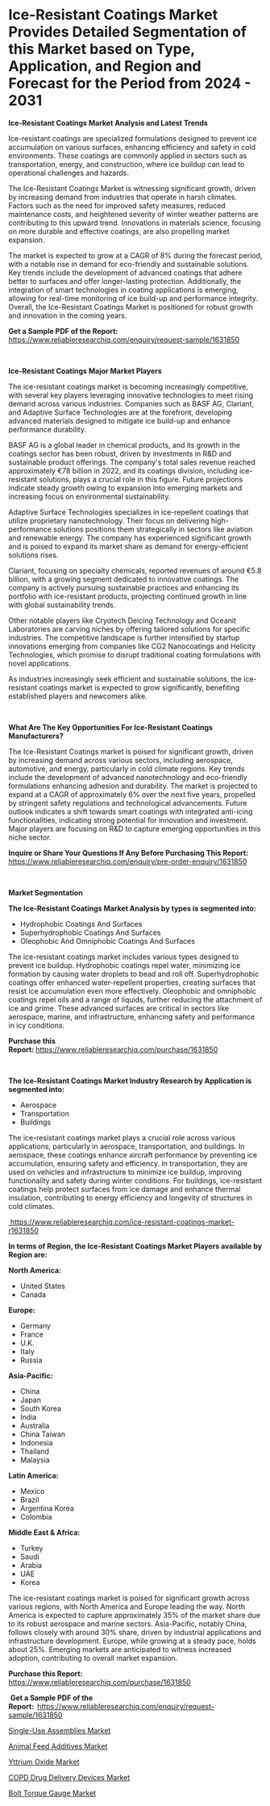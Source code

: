 <p><h1>Ice-Resistant Coatings Market Provides Detailed Segmentation of this Market based on Type, Application, and Region and Forecast for the Period from 2024 - 2031</h1></p><p><strong>Ice-Resistant Coatings Market Analysis and Latest Trends</strong></p>
<p><p>Ice-resistant coatings are specialized formulations designed to prevent ice accumulation on various surfaces, enhancing efficiency and safety in cold environments. These coatings are commonly applied in sectors such as transportation, energy, and construction, where ice buildup can lead to operational challenges and hazards.</p><p>The Ice-Resistant Coatings Market is witnessing significant growth, driven by increasing demand from industries that operate in harsh climates. Factors such as the need for improved safety measures, reduced maintenance costs, and heightened severity of winter weather patterns are contributing to this upward trend. Innovations in materials science, focusing on more durable and effective coatings, are also propelling market expansion.</p><p>The market is expected to grow at a CAGR of 8% during the forecast period, with a notable rise in demand for eco-friendly and sustainable solutions. Key trends include the development of advanced coatings that adhere better to surfaces and offer longer-lasting protection. Additionally, the integration of smart technologies in coating applications is emerging, allowing for real-time monitoring of ice build-up and performance integrity. Overall, the Ice-Resistant Coatings Market is positioned for robust growth and innovation in the coming years.</p></p>
<p><strong>Get a Sample PDF of the Report:&nbsp;</strong> <a href="https://www.reliableresearchiq.com/enquiry/request-sample/1631850?utm_campaign=1119&utm_medium=2&utm_source=Github&utm_content=ia&utm_term=27102024&utm_id=ice-resistant-coatings">https://www.reliableresearchiq.com/enquiry/request-sample/1631850</a></p>
<p>&nbsp;</p>
<p><strong>Ice-Resistant Coatings Major Market Players</strong></p>
<p><p>The ice-resistant coatings market is becoming increasingly competitive, with several key players leveraging innovative technologies to meet rising demand across various industries. Companies such as BASF AG, Clariant, and Adaptive Surface Technologies are at the forefront, developing advanced materials designed to mitigate ice build-up and enhance performance durability.</p><p>BASF AG is a global leader in chemical products, and its growth in the coatings sector has been robust, driven by investments in R&D and sustainable product offerings. The company's total sales revenue reached approximately €78 billion in 2022, and its coatings division, including ice-resistant solutions, plays a crucial role in this figure. Future projections indicate steady growth owing to expansion into emerging markets and increasing focus on environmental sustainability.</p><p>Adaptive Surface Technologies specializes in ice-repellent coatings that utilize proprietary nanotechnology. Their focus on delivering high-performance solutions positions them strategically in sectors like aviation and renewable energy. The company has experienced significant growth and is poised to expand its market share as demand for energy-efficient solutions rises.</p><p>Clariant, focusing on specialty chemicals, reported revenues of around €5.8 billion, with a growing segment dedicated to innovative coatings. The company is actively pursuing sustainable practices and enhancing its portfolio with ice-resistant products, projecting continued growth in line with global sustainability trends.</p><p>Other notable players like Cryotech Deicing Technology and Oceanit Laboratories are carving niches by offering tailored solutions for specific industries. The competitive landscape is further intensified by startup innovations emerging from companies like CG2 Nanocoatings and Helicity Technologies, which promise to disrupt traditional coating formulations with novel applications.</p><p>As industries increasingly seek efficient and sustainable solutions, the ice-resistant coatings market is expected to grow significantly, benefiting established players and newcomers alike.</p></p>
<p>&nbsp;</p>
<p><strong>What Are The Key Opportunities For Ice-Resistant Coatings Manufacturers?</strong></p>
<p><p>The Ice-Resistant Coatings market is poised for significant growth, driven by increasing demand across various sectors, including aerospace, automotive, and energy, particularly in cold climate regions. Key trends include the development of advanced nanotechnology and eco-friendly formulations enhancing adhesion and durability. The market is projected to expand at a CAGR of approximately 6% over the next five years, propelled by stringent safety regulations and technological advancements. Future outlook indicates a shift towards smart coatings with integrated anti-icing functionalities, indicating strong potential for innovation and investment. Major players are focusing on R&D to capture emerging opportunities in this niche sector.</p></p>
<p><strong>Inquire or Share Your Questions If Any Before Purchasing This Report:</strong> <a href="https://www.reliableresearchiq.com/enquiry/pre-order-enquiry/1631850?utm_campaign=1119&utm_medium=2&utm_source=Github&utm_content=ia&utm_term=27102024&utm_id=ice-resistant-coatings">https://www.reliableresearchiq.com/enquiry/pre-order-enquiry/1631850</a></p>
<p>&nbsp;</p>
<p><strong>Market Segmentation</strong></p>
<p><strong>The Ice-Resistant Coatings Market Analysis by types is segmented into:</strong></p>
<p><ul><li>Hydrophobic Coatings And Surfaces</li><li>Superhydrophobic Coatings And Surfaces</li><li>Oleophobic And Omniphobic Coatings And Surfaces</li></ul></p>
<p><p>The ice-resistant coatings market includes various types designed to prevent ice buildup. Hydrophobic coatings repel water, minimizing ice formation by causing water droplets to bead and roll off. Superhydrophobic coatings offer enhanced water-repellent properties, creating surfaces that resist ice accumulation even more effectively. Oleophobic and omniphobic coatings repel oils and a range of liquids, further reducing the attachment of ice and grime. These advanced surfaces are critical in sectors like aerospace, marine, and infrastructure, enhancing safety and performance in icy conditions.</p></p>
<p><strong>Purchase this Report:&nbsp;</strong><a href="https://www.reliableresearchiq.com/purchase/1631850?utm_campaign=1119&utm_medium=2&utm_source=Github&utm_content=ia&utm_term=27102024&utm_id=ice-resistant-coatings">https://www.reliableresearchiq.com/purchase/1631850</a></p>
<p>&nbsp;</p>
<p><strong>The Ice-Resistant Coatings Market Industry Research by Application is segmented into:</strong></p>
<p><ul><li>Aerospace</li><li>Transportation</li><li>Buildings</li></ul></p>
<p><p>The ice-resistant coatings market plays a crucial role across various applications, particularly in aerospace, transportation, and buildings. In aerospace, these coatings enhance aircraft performance by preventing ice accumulation, ensuring safety and efficiency. In transportation, they are used on vehicles and infrastructure to minimize ice buildup, improving functionality and safety during winter conditions. For buildings, ice-resistant coatings help protect surfaces from ice damage and enhance thermal insulation, contributing to energy efficiency and longevity of structures in cold climates.</p></p>
<p><a href="https://www.reliableresearchiq.com/ice-resistant-coatings-market-r1631850?utm_campaign=1119&utm_medium=2&utm_source=Github&utm_content=ia&utm_term=27102024&utm_id=ice-resistant-coatings">&nbsp;https://www.reliableresearchiq.com/ice-resistant-coatings-market-r1631850</a></p>
<p><strong>In terms of Region, the Ice-Resistant Coatings Market Players available by Region are:</strong></p>
<p>
    <p> <strong> North America: </strong>
        <ul>
            <li>United States</li>
            <li>Canada</li>
        </ul>
        </p> 
    <p> <strong> Europe: </strong>
        <ul>
            <li>Germany</li>
            <li>France</li>
            <li>U.K.</li>
            <li>Italy</li>
            <li>Russia</li>
        </ul>
        </p> 
    <p> <strong> Asia-Pacific: </strong>
        <ul>
            <li>China</li>
            <li>Japan</li>
            <li>South Korea</li>
            <li>India</li>
            <li>Australia</li>
            <li>China Taiwan</li>
            <li>Indonesia</li>
            <li>Thailand</li>
            <li>Malaysia</li>
        </ul>
        </p> 
    <p> <strong> Latin America: </strong>
        <ul>
            <li>Mexico</li>
            <li>Brazil</li>
            <li>Argentina Korea</li>
            <li>Colombia</li>
        </ul>
        </p> 
    <p> <strong> Middle East & Africa: </strong>
        <ul>
            <li>Turkey</li>
            <li>Saudi</li>
            <li>Arabia</li>
            <li>UAE</li>
            <li>Korea</li>
        </ul>
    </p>
    </p>
<p><p>The ice-resistant coatings market is poised for significant growth across various regions, with North America and Europe leading the way. North America is expected to capture approximately 35% of the market share due to its robust aerospace and marine sectors. Asia-Pacific, notably China, follows closely with around 30% share, driven by industrial applications and infrastructure development. Europe, while growing at a steady pace, holds about 25%. Emerging markets are anticipated to witness increased adoption, contributing to overall market expansion.</p></p>
<p><strong>Purchase this Report: </strong><a href="https://www.reliableresearchiq.com/purchase/1631850?utm_campaign=1119&utm_medium=2&utm_source=Github&utm_content=ia&utm_term=27102024&utm_id=ice-resistant-coatings">https://www.reliableresearchiq.com/purchase/1631850</a></p>
<p>&nbsp;<strong>Get a Sample PDF of the Report:&nbsp;&nbsp;</strong><a href="https://www.reliableresearchiq.com/enquiry/request-sample/1631850?utm_campaign=1119&utm_medium=2&utm_source=Github&utm_content=ia&utm_term=27102024&utm_id=ice-resistant-coatings">https://www.reliableresearchiq.com/enquiry/request-sample/1631850</a></p>
<p><strong></strong></p>
<p><p><a href="https://github.com/pespeyervi/Market-Research-Report-List-1/blob/main/single-use-assemblies-market.md?utm_campaign=1119&utm_medium=2&utm_source=Github&utm_content=ia&utm_term=27102024&utm_id=ice-resistant-coatings">Single-Use Assemblies Market</a></p><p><a href="https://www.linkedin.com/pulse/animal-feed-additives-market-indicators-size-regional-breakdown-gxvie?utm_campaign=1119&utm_medium=2&utm_source=Github&utm_content=ia&utm_term=27102024&utm_id=ice-resistant-coatings">Animal Feed Additives Market</a></p><p><a href="https://www.linkedin.com/pulse/global-perspectives-yttrium-oxide-market-trends-forecast-iwkfe?utm_campaign=1119&utm_medium=2&utm_source=Github&utm_content=ia&utm_term=27102024&utm_id=ice-resistant-coatings">Yttrium Oxide Market</a></p><p><a href="https://github.com/erskinemm93/Market-Research-Report-List-1/blob/main/copd-drug-delivery-devices-market.md?utm_campaign=1119&utm_medium=2&utm_source=Github&utm_content=ia&utm_term=27102024&utm_id=ice-resistant-coatings">COPD Drug Delivery Devices Market</a></p><p><a href="https://issuu.com/reportprime-2/docs/bolt-torque-gauge-market-size-2030._a7b76c21f1843b?utm_campaign=1119&utm_medium=2&utm_source=Github&utm_content=ia&utm_term=27102024&utm_id=ice-resistant-coatings">Bolt Torque Gauge Market</a></p></p>